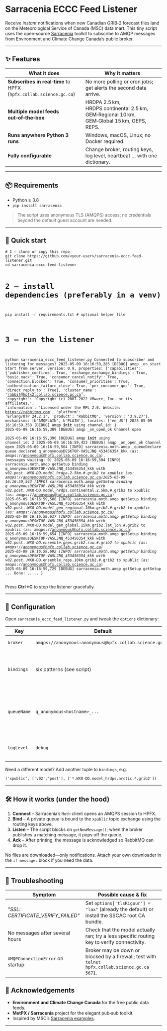 
<body>
  <h1>Sarracenia ECCC Feed Listener</h1>

  <p>Receive <em>instant</em> notifications when new Canadian GRIB‑2 forecast files land on the Meteorological Service of Canada (MSC) data mart. This tiny script uses the open‑source <a href="https://github.com/MetPX/sarracenia">Sarracenia</a> toolkit to subscribe to AMQP messages from Environment and Climate Change Canada’s public broker.</p>

  <hr />

  <h2>✨ Features</h2>
  <table>
    <thead>
      <tr><th>What it does</th><th>Why it matters</th></tr>
    </thead>
    <tbody>
      <tr><td><strong>Subscribes in real‑time</strong> to HPFX (<code>hpfx.collab.science.gc.ca</code>)</td><td>No more polling or cron jobs; get alerts the second data arrive.</td></tr>
      <tr><td><strong>Multiple model feeds out‑of‑the‑box</strong></td><td>HRDPA 2.5 km, HRDPS continental 2.5 km, GEM‑Regional 10 km, GEM‑Global 15 km, GEPS, REPS.</td></tr>
      <tr><td><strong>Runs anywhere Python 3 runs</strong></td><td>Windows, macOS, Linux; no Docker required.</td></tr>
      <tr><td><strong>Fully configurable</strong></td><td>Change broker, routing keys, log level, heartbeat … with one dictionary.</td></tr>
    </tbody>
  </table>

  <hr />

  <h2>📦 Requirements</h2>
  <ul>
    <li>Python ≥ 3.8</li>
    <li><code>pip install sarracenia</code></li>
  </ul>
  <blockquote>
    <p>The script uses anonymous TLS (AMQPS) access; no credentials beyond the default guest account are needed.</p>
  </blockquote>

  <hr />

  <h2>🚀 Quick start</h2>
  <pre><code># 1 – clone or copy this repo
git clone https://github.com/&lt;your‑user&gt;/sarracenia-eccc-feed-listener.git
cd sarracenia-eccc-feed-listener

# 2 – install dependencies (preferably in a venv)
pip install -r requirements.txt   # optional helper file

# 3 – run the listener
python sarracenia_eccc_feed_listener.py
Connected to subscriber and listening for messages!
2025-05-09 16:16:59,283 [DEBUG] amqp _on_start Start from server, version: 0.9, properties: {'capabilities': {'publisher_confirms': True, 'exchange_exchange_bindings': True, 'basic.nack': True, 'consumer_cancel_notify': True, 'connection.blocked': True, 'consumer_priorities': True, 'authentication_failure_close': True, 'per_consumer_qos': True, 'direct_reply_to': True}, 'cluster_name': 'rabbit@hpfx2.collab.science.gc.ca', 'copyright': 'Copyright (c) 2007-2022 VMware, Inc. or its affiliates.', 'information': 'Licensed under the MPL 2.0. Website: https://rabbitmq.com', 'platform': 'Erlang/OTP 24.2.1', 'product': 'RabbitMQ', 'version': '3.9.27'}, mechanisms: [b'AMQPLAIN', b'PLAIN'], locales: ['en_US']
2025-05-09 16:16:59,353 [DEBUG] amqp __init__ using channel_id: 1
2025-05-09 16:16:59,389 [DEBUG] amqp _on_open_ok Channel open    
2025-05-09 16:16:59,390 [DEBUG] amqp __init__ using channel_id: 2
2025-05-09 16:16:59,423 [DEBUG] amqp _on_open_ok Channel open
2025-05-09 16:16:59,504 [INFO] sarracenia.moth.amqp _queueDeclare queue declared q_anonymousDESKTOP-VA5LJNQ_453456354_kkk (as: amqps://anonymous@hpfx.collab.science.gc.ca), (messages waiting: 0)
2025-05-09 16:16:59,504 [INFO] sarracenia.moth.amqp getSetup binding q_anonymousDESKTOP-VA5LJNQ_453456354_kkk with v02.post.*.WXO-DD.model_hrdpa.2.5km.#.grib2 to xpublic (as: amqps://anonymous@hpfx.collab.science.gc.ca)2025-05-09 16:16:59,543 [INFO] sarracenia.moth.amqp getSetup binding q_anonymousDESKTOP-VA5LJNQ_453456354_kkk with v02.post.*.WXO-DD.model_hrdps.continental.2.5km.#.grib2 to xpublic (as: amqps://anonymous@hpfx.collab.science.gc.ca)
2025-05-09 16:16:59,580 [INFO] sarracenia.moth.amqp getSetup binding q_anonymousDESKTOP-VA5LJNQ_453456354_kkk with v02.post.*.WXO-DD.model_gem_regional.10km.grib2.#.grib2 to xpublic (as: amqps://anonymous@hpfx.collab.science.gc.ca)
2025-05-09 16:16:59,617 [INFO] sarracenia.moth.amqp getSetup binding q_anonymousDESKTOP-VA5LJNQ_453456354_kkk with v02.post.*.WXO-DD.model_gem_global.15km.grib2.lat_lon.#.grib2 to xpublic (as: amqps://anonymous@hpfx.collab.science.gc.ca)
2025-05-09 16:16:59,654 [INFO] sarracenia.moth.amqp getSetup binding q_anonymousDESKTOP-VA5LJNQ_453456354_kkk with v02.post.*.WXO-DD.ensemble.geps.grib2.raw.#.grib2 to xpublic (as: amqps://anonymous@hpfx.collab.science.gc.ca)
2025-05-09 16:16:59,692 [INFO] sarracenia.moth.amqp getSetup binding q_anonymousDESKTOP-VA5LJNQ_453456354_kkk with v02.post.*.WXO-DD.ensemble.reps.10km.grib2.#.grib2 to xpublic (as: amqps://anonymous@hpfx.collab.science.gc.ca)
2025-05-09 16:16:59,729 [DEBUG] sarracenia.moth.amqp getSetup getSetup ... Done!
.....
 }</code></pre>
  <p>Press <strong>Ctrl +C</strong> to stop the listener gracefully.</p>

  <hr />

  <h2>🔧 Configuration</h2>
  <p>Open <code>sarracenia_eccc_feed_listener.py</code> and tweak the <code>options</code> dictionary:</p>
  <table>
    <thead>
      <tr><th>Key</th><th>Default</th><th>Description</th></tr>
    </thead>
    <tbody>
      <tr><td><code>broker</code></td><td><code>amqps://anonymous:anonymous@hpfx.collab.science.gc.ca</code></td><td>AMQP broker URL.</td></tr>
      <tr><td><code>bindings</code></td><td>six patterns (see script)</td><td>Routing keys that decide <em>which</em> files trigger messages.</td></tr>
      <tr><td><code>queueName</code></td><td><code>q_anonymous&lt;hostname&gt;_...</code></td><td>Unique queue so you don’t collide with other anonymous users.</td></tr>
      <tr><td><code>logLevel</code></td><td><code>debug</code></td><td><code>info</code>, <code>warning</code>, <code>error</code> also supported.</td></tr>
    </tbody>
  </table>
  <p>Need a different model? Add another tuple to <code>bindings</code>, e.g.</p>
  <pre><code>('xpublic', ['v02','post'], ['*.WXO-DD.model_hrdps.arctic.*.grib2'])</code></pre>

  <hr />

  <h2>🛠 How it works (under the hood)</h2>
  <ol>
    <li><strong>Connect</strong> – Sarracenia’s <code>Moth</code> client opens an AMQPS session to HPFX.</li>
    <li><strong>Bind</strong> – A private queue is bound to the <code>xpublic</code> topic exchange using the routing keys above.</li>
    <li><strong>Listen</strong> – The script blocks on <code>getNewMessage()</code>; when the broker publishes a matching message, it pops off the queue.</li>
    <li><strong>Ack</strong> – After printing, the message is acknowledged so RabbitMQ can drop it.</li>
  </ol>
  <p>No files are downloaded—only notifications. Attach your own downloader in the <code>if message:</code> block if you need the data.</p>

  <hr />

  <h2>🐞 Troubleshooting</h2>
  <table>
    <thead>
      <tr><th>Symptom</th><th>Possible cause &amp; fix</th></tr>
    </thead>
    <tbody>
      <tr><td><em>"SSL: CERTIFICATE_VERIFY_FAILED"</em></td><td>Set <code>options['tlsRigour'] = "lax"</code> (already the default) or install the SSCAC root CA bundle.</td></tr>
      <tr><td>No messages after several hours</td><td>Check that the model actually ran; try a less specific routing key to verify connectivity.</td></tr>
      <tr><td><code>AMQPConnectionError</code> on startup</td><td>Broker may be down or blocked by a firewall; test with <code>telnet hpfx.collab.science.gc.ca 5671</code>.</td></tr>
    </tbody>
  </table>


  <h2>🙌 Acknowledgements</h2>
  <ul>
    <li><strong>Environment and Climate Change Canada</strong> for the free public data feeds.</li>
    <li><strong>MetPX / Sarracenia</strong> project for the elegant pub‑sub toolkit.</li>
    <li>Inspired by MSC’s <a href="https://github.com/MetPX/sarracenia/tree/master/examples">Sarracenia examples</a>.</li>
  </ul>

  <hr />

</body>
</html>
